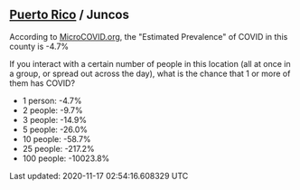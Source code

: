 
## [Puerto Rico](/united-states/puerto-rico) / Juncos

According to [MicroCOVID.org](http://microcovid.org),
the "Estimated Prevalence" of COVID in this county is -4.7%

If you interact with a certain number of people in this location
(all at once in a group, or spread out across the day), what is the chance that
1 or more of them has COVID?

- 1 person: -4.7%
- 2 people: -9.7%
- 3 people: -14.9%
- 5 people: -26.0%
- 10 people: -58.7%
- 25 people: -217.2%
- 100 people: -10023.8%

Last updated: 2020-11-17 02:54:16.608329 UTC
